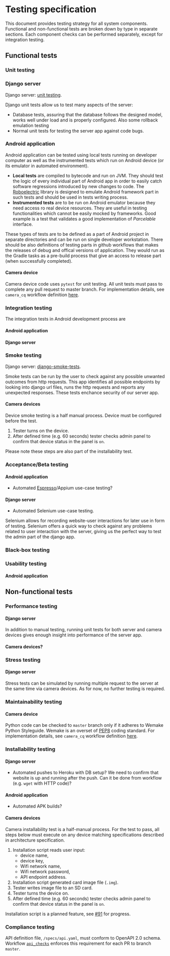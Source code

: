 # Testing specification

This document provides testing strategy for all system components. Functional and non-functional tests are broken down by type in separate sections. Each component checks can be performed separately, except for integration testing.

## Functional tests

### Unit testing

### Django server
Django server: [unit testing](https://docs.djangoproject.com/en/3.0/topics/testing/overview/).

Django unit tests allow us to test many aspects of the server:
* Database tests, assuring that the database follows the designed model, works well under load and is properly configured. Also some rollback emulation testing
* Normal unit tests for testing the server app against code bugs.

### Android application
Android application can be tested using local tests running on developer computer as well as the instrumented tests which run on Android device (or its emulator in automated environment).
* **Local tests** are compiled to bytecode and run on JVM. They should test the logic of every individual part of Android app in order to easily catch software regressions introduced by new changes to code.
 The [Roboelectric](http://robolectric.org/) library is designed to emulate Android framework part in such tests and should be used in tests writing process.
*  **Instrumented tests** are to be run on Android emulator  because they need access ro real device resources. They are useful in testing functionalities which cannot be easily mocked by frameworks. Good example is a test that validates a good implementation of *Parcelable* interface.

These types of tests are to be defined as a part of Android project in separate directories and can be run on single developer workstation. There should be also definitions of testing parts in github workflows that makes the releases of debug and offical versions of application.
They would run as the Gradle tasks as a pre-build process that give an access to release part (when successfully completed).

#### Camera device

Camera device code uses `pytest` for unit testing. All unit tests must pass to complete any pull request to master branch. For implementation details, see `camera_cq` workflow definition [here](https://github.com/pooh-labs/eaterslab/blob/master/.github/workflows/camera_cq.yaml).

### Integration testing
The  integration tests in Android development process are 

#### Android application

#### Django server

### Smoke testing

Django server: [django-smoke-tests](https://pypi.org/project/django-smoke-tests/).

Smoke tests can be run by the user to check against any possible unwanted outcomes from http requests. 
This app identifies all possible endpoints by looking into django url files, runs the http requests and reports any unexpected responses. These tests enchance security of our server app.

#### Camera devices

Device smoke testing is a half manual process. Device must be configured before the test.

1. Tester turns on the device.
2. After defined time (e.g. 60 seconds) tester checks admin panel to confirm that device status in the panel is `on`.

Please note these steps are also part of the installability test.

### Acceptance/Beta testing

#### Android application

* Automated [Espresso](https://developer.android.com/training/testing/ui-testing/espresso-testing)/Appium use-case testing?

#### Django server

* Automated Selenium use-case testing.

Selenium allows for recording website-user interactions for later use in form of testing.
Selenium offers a quick way to check against any problems related to user interaction with the server, giving us the perfect way to test the admin part of the django app.

### Black-box testing


### Usability testing

#### Android application


## Non-functional tests

### Performance testing

#### Django server

In addition to manual testing, running unit tests for both server and camera devices gives enough insight into performance of the server app.

#### Camera devices?

### Stress testing

#### Django server

Stress tests can be simulated by running multiple request to the server at the same time via camera devices. As for now, no further testing is required.

### Maintainability testing

#### Camera device

Python code can be checked to `master` branch only if it adheres to Wemake Python Styleguide. Wemake is an overset of [PEP8](https://www.python.org/dev/peps/pep-0008/) coding standard. For implementation details, see `camera_cq` workflow definition [here](https://github.com/pooh-labs/eaterslab/blob/master/.github/workflows/camera_cq.yaml).

### Installability testing

#### Django server

* Automated pushes to Heroku with DB setup? We need to confirm that website is up and running after the push. Can it be done from workflow (e.g. `wget` with HTTP code)? 

#### Android application

* Automated APK builds?

#### Camera devices

Camera installability test is a half-manual process. For the test to pass, all steps below must execute on any device matching specifications described in architecture specification.

1. Installation script reads user input:
    * device name,
    * device key,
    * Wifi network name,
    * Wifi network password,
    * API endpoint address.
2. Installation script generated card image file (`.img`).
3. Tester writes image file to an SD card.
4. Tester turns the device on.
5. After defined time (e.g. 60 seconds) tester checks admin panel to confirm that device status in the panel is `on`.

Installation script is a planned feature, see [#91](https://github.com/pooh-labs/eaterslab/issues/91) for progress.

### Compliance testing

API definition file, `/specs/api.yaml`, must conform to OpenAPI 2.0 schema. Workflow [`api_checks`](https://github.com/pooh-labs/eaterslab/blob/master/.github/workflows/api_checks.yaml) enforces this requirement for each PR to branch `master`.
